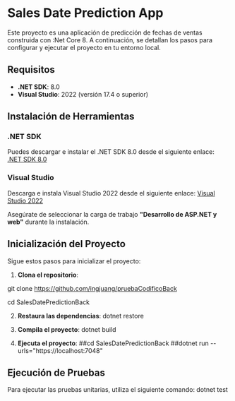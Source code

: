 # Sales Date Prediction App
Este proyecto es una aplicación de predicción de fechas de ventas construida con :Net Core 8. A continuación, se detallan los pasos para configurar y ejecutar el proyecto en tu entorno local.

## Requisitos

- **.NET SDK**: 8.0
- **Visual Studio**: 2022 (versión 17.4 o superior)

## Instalación de Herramientas

### .NET SDK

Puedes descargar e instalar el .NET SDK 8.0 desde el siguiente enlace:
[.NET SDK 8.0](https://dotnet.microsoft.com/download/dotnet/8.0)

### Visual Studio

Descarga e instala Visual Studio 2022 desde el siguiente enlace:
[Visual Studio 2022](https://visualstudio.microsoft.com/es/vs/)

Asegúrate de seleccionar la carga de trabajo **"Desarrollo de ASP.NET y web"** durante la instalación.

## Inicialización del Proyecto

Sigue estos pasos para inicializar el proyecto:

1. **Clona el repositorio**:

git clone https://github.com/ingjuang/pruebaCodificoBack

cd SalesDatePredictionBack

2. **Restaura las dependencias**:
dotnet restore

3. **Compila el proyecto**:
dotnet build

4. **Ejecuta el proyecto**:
##cd SalesDatePredictionBack
##dotnet run --urls="https://localhost:7048"

## Ejecución de Pruebas

Para ejecutar las pruebas unitarias, utiliza el siguiente comando:
dotnet test

